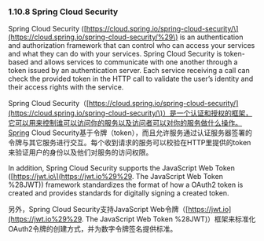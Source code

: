 ### 1.10.8 Spring Cloud Security

Spring Cloud Security \([https://cloud.spring.io/spring-cloud-security/\](https://cloud.spring.io/spring-cloud-security/%29\) is an authentication and authorization framework that can control who can access your services and what they can do with your services. Spring Cloud Security is token-based and allows services to communicate with one another through a token issued by an authentication server. Each service receiving a call can check the provided token in the HTTP call to validate the user’s identity and their access rights with the service.

Spring Cloud Security（[https://cloud.spring.io/spring-cloud-security/](https://cloud.spring.io/spring-cloud-security/\)）是一个认证和授权的框架，它可以用来控制谁可以访问你的服务以及访问者可以对你的服务做什么操作。Spring Cloud Security基于令牌（token），而且允许服务通过认证服务器签署的令牌与其它服务进行交互。每个收到请求的服务可以校验在HTTP里提供的token来验证用户的身份以及他们对服务的访问权限。

In addition, Spring Cloud Security supports the JavaScript Web Token \([https://jwt.io\](https://jwt.io%29%29. The JavaScript Web Token %28JWT\)\) framework standardizes the format of how a OAuth2 token is created and provides standards for digitally signing a created token.

另外，Spring Cloud Security支持JavaScript Web令牌（[https://jwt.io](https://jwt.io%29%29. The JavaScript Web Token %28JWT\)）框架来标准化OAuth2令牌的创建方式，并为数字令牌签名提供标准。

